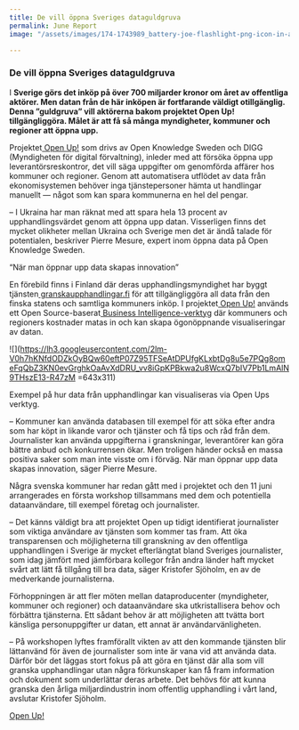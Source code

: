 ```yaml
---
title: De vill öppna Sveriges dataguldgruva
permalink: June Report
image: "/assets/images/174-1743989_battery-joe-flashlight-png-icon-in-a-circle.png"

---
```

### **De vill öppna Sveriges dataguldgruva**

I **Sverige görs det inköp på över 700 miljarder kronor om året av offentliga aktörer. Men datan från de här inköpen är fortfarande väldigt otillgänglig. Denna ”guldgruva” vill aktörerna bakom projektet Open Up! tillgängliggöra. Målet är att få så många myndigheter, kommuner och regioner att öppna upp.**

Projektet[ Open Up!](https://medium.com/r/?url=https%3A%2F%2Fopenup.open-knowledge.se%2F) som drivs av Open Knowledge Sweden och DIGG (Myndigheten för digital förvaltning), inleder med att försöka öppna upp leverantörsreskontror, det vill säga uppgifter om genomförda affärer hos kommuner och regioner. Genom att automatisera utflödet av data från ekonomisystemen behöver inga tjänstepersoner hämta ut handlingar manuellt — något som kan spara kommunerna en hel del pengar.

– I Ukraina har man räknat med att spara hela 13 procent av upphandlingsvärdet genom att öppna upp datan. Visserligen finns det mycket olikheter mellan Ukraina och Sverige men det är ändå talade för potentialen, beskriver Pierre Mesure, expert inom öppna data på Open Knowledge Sweden.

“När man öppnar upp data skapas innovation”

En förebild finns i Finland där deras upphandlingsmyndighet har byggt tjänsten[ granskaupphandlingar.fi](https://medium.com/r/?url=http%3A%2F%2Fgranskaupphandlingar.fi) för att tillgängliggöra all data från den finska statens och samtliga kommuners inköp. I projektet[ Open Up!](https://medium.com/r/?url=https%3A%2F%2Fopenup.open-knowledge.se%2F) används ett Open Source-baserat[ Business Intelligence-verktyg](https://medium.com/r/?url=https%3A%2F%2Fbi.openup.open-knowledge.se%2Fdashboard%2F1%3Fdate_filter%3Dpast30years) där kommuners och regioners kostnader matas in och kan skapa ögonöppnande visualiseringar av datan.

![](https://lh3.googleusercontent.com/2lm-V0h7hKNfdODZkOyBQw60eftP07Z95TFSeAtDPUfgKLxbtDg8u5e7PQg8omeFqQbZ3KN0evGrghkOaAvXdDRU_vv8iGpKPBkwa2u8WcxQ7bIV7Pb1LmAlN9THszE13-R47zM =643x311)

Exempel på hur data från upphandlingar kan visualiseras via Open Ups verktyg.

– Kommuner kan använda databasen till exempel för att söka efter andra som har köpt in likande varor och tjänster och få tips och råd från dem. Journalister kan använda uppgifterna i granskningar, leverantörer kan göra bättre anbud och konkurrensen ökar. Men troligen händer också en massa positiva saker som man inte visste om i förväg. När man öppnar upp data skapas innovation, säger Pierre Mesure.

Några svenska kommuner har redan gått med i projektet och den 11 juni arrangerades en första workshop tillsammans med dem och potentiella dataanvändare, till exempel företag och journalister.

– Det känns väldigt bra att projektet Open up tidigt identifierat journalister som viktiga användare av tjänsten som kommer tas fram. Att öka transparensen och möjligheterna till granskning av den offentliga upphandlingen i Sverige är mycket efterlängtat bland Sveriges journalister, som idag jämfört med jämförbara kollegor från andra länder haft mycket svårt att lätt få tillgång till bra data, säger Kristofer Sjöholm, en av de medverkande journalisterna.

Förhoppningen är att fler möten mellan dataproducenter (myndigheter, kommuner och regioner) och dataanvändare ska utkristallisera behov och förbättra tjänsterna. Ett sådant behov är att möjligheten att tvätta bort känsliga personuppgifter ur datan, ett annat är användarvänligheten.

– På workshopen lyftes framförallt vikten av att den kommande tjänsten blir lättanvänd för även de journalister som inte är vana vid att använda data. Därför bör det läggas stort fokus på att göra en tjänst där alla som vill granska upphandlingar utan några förkunskaper kan få fram information och dokument som underlättar deras arbete. Det behövs för att kunna granska den årliga miljardindustrin inom offentlig upphandling i vårt land, avslutar Kristofer Sjöholm.

[Open Up!](https://medium.com/r/?url=https%3A%2F%2Fopenup.open-knowledge.se%2F)